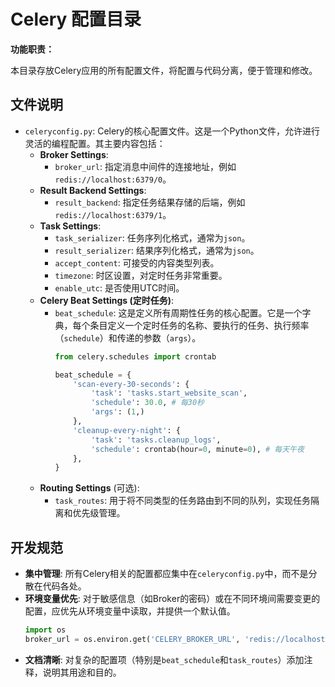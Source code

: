 # Celery 配置目录

**功能职责：**

本目录存放Celery应用的所有配置文件，将配置与代码分离，便于管理和修改。

## 文件说明

- `celeryconfig.py`: Celery的核心配置文件。这是一个Python文件，允许进行灵活的编程配置。其主要内容包括：
  - **Broker Settings**: 
    - `broker_url`: 指定消息中间件的连接地址，例如 `redis://localhost:6379/0`。
  - **Result Backend Settings**:
    - `result_backend`: 指定任务结果存储的后端，例如 `redis://localhost:6379/1`。
  - **Task Settings**:
    - `task_serializer`: 任务序列化格式，通常为`json`。
    - `result_serializer`: 结果序列化格式，通常为`json`。
    - `accept_content`: 可接受的内容类型列表。
    - `timezone`: 时区设置，对定时任务非常重要。
    - `enable_utc`: 是否使用UTC时间。
  - **Celery Beat Settings (定时任务)**:
    - `beat_schedule`: 这是定义所有周期性任务的核心配置。它是一个字典，每个条目定义一个定时任务的名称、要执行的任务、执行频率（`schedule`）和传递的参数（`args`）。
      ```python
      from celery.schedules import crontab

      beat_schedule = {
          'scan-every-30-seconds': {
              'task': 'tasks.start_website_scan',
              'schedule': 30.0, # 每30秒
              'args': (1,)
          },
          'cleanup-every-night': {
              'task': 'tasks.cleanup_logs',
              'schedule': crontab(hour=0, minute=0), # 每天午夜
          },
      }
      ```
  - **Routing Settings** (可选):
    - `task_routes`: 用于将不同类型的任务路由到不同的队列，实现任务隔离和优先级管理。

## 开发规范

- **集中管理**: 所有Celery相关的配置都应集中在`celeryconfig.py`中，而不是分散在代码各处。
- **环境变量优先**: 对于敏感信息（如Broker的密码）或在不同环境间需要变更的配置，应优先从环境变量中读取，并提供一个默认值。
  ```python
  import os
  broker_url = os.environ.get('CELERY_BROKER_URL', 'redis://localhost:6379/0')
  ```
- **文档清晰**: 对复杂的配置项（特别是`beat_schedule`和`task_routes`）添加注释，说明其用途和目的。